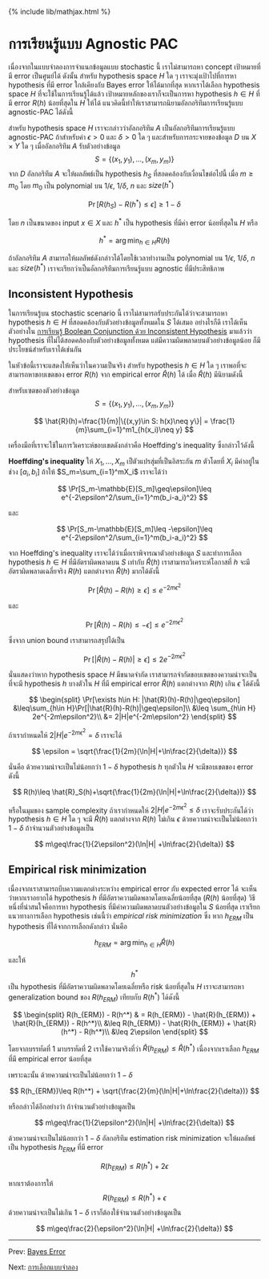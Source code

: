 {% include lib/mathjax.html %}
# การเรียนรู้แบบ Agnostic PAC

เนื่องจากในแบบจำลองการจำแนกข้อมูลแบบ stochastic นี้ เราไม่สามารถหา concept เป้าหมายที่มี
error เป็นศูนย์ได้ ดังนั้น สำหรับ hypothesis space $H$ ใด ๆ เราจะมุ่งเป้าไปที่การหา hypothesis
ที่มี error ใกล้เคียงกับ Bayes error ให้ได้มากที่สุด หากเราได้เลือก hypothesis space $H$ ที่จะใช้ในการเรียนรู้ได้แล้ว
เป้าหมายหลักของเราก็จะเป็นการหา hypothesis $h\in H$ ที่มี error $R(h)$ น้อยที่สุดใน $H$ ให้ได้ แนวคิดนี้ทำให้เราสามารถนิยามอัลกอริทึมการเรียนรู้แบบ
agnostic-PAC ได้ดังนี้

สำหรับ hypothesis space $H$ เราจะกล่าวว่าอัลกอริทึม $A$ เป็นอัลกอริทึมการเรียนรู้แบบ agnostic-PAC
ถ้าสำหรับค่า $\epsilon>0$ และ $\delta>0$ ใด ๆ และสำหรับการกระจายของข้อมูล $D$ บน $X\times Y$ ใด ๆ
เมื่ออัลกอริทึม $A$ รับตัวอย่างข้อมูล $$S=\{(x_1,y_1),\dots,(x_m,y_m)\}$$ จาก $D$
อัลกอริทึม $A$ จะให้ผลลัพธ์เป็น hypothesis $h_S$ ที่สอดคล้องกับเงื่อนไขต่อไปนี้ เมื่อ $m\geq m_0$
โดย $m_0$ เป็น polynomial บน $1/\epsilon$, $1/\delta$, $n$ และ $size(h^*)$

$$
\Pr[R(h_S)-R(h^*)\leq\epsilon]\geq 1-\delta
$$

โดย $n$ เป็นขนาดของ input $x\in X$ และ $h^*$ เป็น hypothesis ที่มีค่า error น้อยที่สุดใน $H$ หรือ

$$
h^* = \arg\min_{h\in H}R(h)
$$

ถ้าอัลกอริทึม $A$ สามารถให้ผลลัพธ์ดังกล่าวได้โดยใช้เวลาทำงานเป็น polynomial บน $1/\epsilon$,
$1/\delta$, $n$ และ $size(h^*)$ เราจะเรียกว่าเป็นอัลกอริทึมการเรียนรู้แบบ agnostic ที่มีประสิทธิภาพ

## Inconsistent Hypothesis
ในการเรียนรู้บน stochastic scenario นี้ เราไม่สามารถรับประกันได้ว่าจะสามารถหา hypothesis $h\in H$
ที่สอดคล้องกับตัวอย่างข้อมูลทั้งหมดใน $S$ ได้เสมอ อย่างไรก็ดี เราได้เห็นตัวอย่างใน [การเรียนรู้ Boolean Conjunction ด้วย Inconsistent Hypothesis](https://vacharapat.github.io/Computational-Learning-Theory/docs/finite3)
มาแล้วว่า hypothesis ที่ไม่ได้สอดคล้องกับตัวอย่างข้อมูลทั้งหมด แต่มีความผิดพลาดบนตัวอย่างข้อมูลน้อย
ก็มีประโยชน์สำหรับเราได้เช่นกัน

ในหัวข้อนี้เราจะแสดงให้เห็นว่าในความเป็นจริง สำหรับ hypothesis $h\in H$ ใด ๆ
เราพอที่จะสามารถหาขอบเขตของ error $R(h)$ จาก empirical error $\hat{R}(h)$ ได้
เมื่อ $\hat{R}(h)$ มีนิยามดังนี้

สำหรับเซตของตัวอย่างข้อมูล $$S=\{(x_1,y_1),\dots,(x_m,y_m)\}$$

$$
\hat{R}(h)=\frac{1}{m}|\{(x,y)\in S: h(x)\neq y\}| = \frac{1}{m}\sum_{i=1}^m1_{h(x_i)\neq y}
$$

เครื่องมือที่เราจะใช้ในการวิเคราะห์ขอบเขตดังกล่าวคือ Hoeffding's inequality ซึ่งกล่าวไว้ดังนี้

**Hoeffding's inequality**
ให้ $X_1,\dots,X_m$ เป็ตัวแปรสุ่มที่เป็นอิสระกัน $m$ ตัวโดยที่ $X_i$ มีค่าอยู่ในช่วง $[a_i,b_i]$ ถ้าให้ $S_m=\sum_{i=1}^mX_i$ เราจะได้ว่า

$$
\Pr[S_m-\mathbb{E}[S_m]\geq\epsilon]\leq e^{-2\epsilon^2/\sum_{i=1}^m(b_i-a_i)^2}
$$

และ

$$
\Pr[S_m-\mathbb{E}[S_m]\leq -\epsilon]\leq e^{-2\epsilon^2/\sum_{i=1}^m(b_i-a_i)^2}
$$

จาก Hoeffding's inequality เราจะได้ว่าเมื่อเราพิจารณาตัวอย่างข้อมูล $S$ และทำการเลือก hypothesis $h\in H$ ที่มีอัตราผิดพลาดบน $S$ เท่ากับ $\hat{R}(h)$ เราสามารถวิเคราะห์โอกาสที่ $h$ จะมีอัตราผิดพลาดเฉลี่ยจริง $R(h)$ แตกต่างจาก $\hat{R}(h)$ มากได้ดังนี้

$$
\Pr[\hat{R}(h)-R(h)\geq\epsilon]\leq e^{-2m\epsilon^2}
$$

และ

$$
\Pr[\hat{R}(h)-R(h)\leq -\epsilon]\leq e^{-2m\epsilon^2}
$$

ซึ่งจาก union bound เราสามารถสรุปได้เป็น

$$
\Pr[|\hat{R}(h)-R(h)|\geq \epsilon]\leq 2e^{-2m\epsilon^2}
$$

นั่นแสดงว่าหาก hypothesis space $H$ มีขนาดจำกัด เราสามารถจำกัดขอบเขตของความน่าจะเป็นที่จะมี
hypothesis $h$ บางตัวใน $H$ ที่มี empirical error $\hat{R}(h)$ แตกต่างจาก $R(h)$ เกิน $\epsilon$ ได้ดังนี้

$$
\begin{split}
\Pr[\exists h\in H: |\hat{R}(h)-R(h)|\geq\epsilon] &\leq\sum_{h\in H}\Pr[|\hat{R}(h)-R(h)|\geq\epsilon]\\
&\leq \sum_{h\in H} 2e^{-2m\epsilon^2}\\
&= 2|H|e^{-2m\epsilon^2}
\end{split}
$$

ถ้าเรากำหนดให้
$2|H|e^{-2m\epsilon^2}=\delta$
เราจะได้

$$
\epsilon = \sqrt{\frac{1}{2m}(\ln|H|+\ln\frac{2}{\delta})}
$$

นั่นคือ ด้วยความน่าจะเป็นไม่น้อยกว่า $1-\delta$ hypothesis $h$ ทุกตัวใน $H$ จะมีขอบเขตของ error ดังนี้

$$
R(h)\leq \hat{R}_S(h)+\sqrt{\frac{1}{2m}(\ln|H|+\ln\frac{2}{\delta})}
$$

หรือในมุมของ sample complexity ถ้าเรากำหนดให้ $2|H|e^{-2m\epsilon^2}\leq \delta$
เราจะรับประกันได้ว่า hypothesis $h\in H$ ใด ๆ จะมี $\hat{R}(h)$ แตกต่างจาก $R(h)$ ไม่เกิน $\epsilon$
ด้วยความน่าจะเป็นไม่น้อยกว่า $1-\delta$ ถ้าจำนวนตัวอย่างข้อมูลเป็น

$$
m\geq\frac{1}{2\epsilon^2}(\ln|H| +\ln\frac{2}{\delta})
$$


## Empirical risk minimization
เนื่องจากเราสามารถบีบความแตกต่างระหว่าง empirical error กับ expected error ได้
จะเห็นว่าหากเราอยากได้ hypothesis $h$ ที่มีอัตราความผิดพลาดโดยเฉลี่ยน้อยที่สุด ($R(h)$ น้อยที่สุด)
วิธีหนึ่งที่น่าสนใจคือการหา hypothesis ที่มีค่าความผิดพลาดบนตัวอย่างข้อมูลใน $S$ น้อยที่สุด เราเรียกแนวทางการเลือก hypothesis เช่นนี้ว่า _empirical risk minimization_ ซึ่ง หาก $h_{ERM}$ เป็น hypothesis ที่ได้จากการเลือกดังกล่าว นั่นคือ

$$
h_{ERM}=\arg\min_{h\in H}\hat{R}(h)
$$

และให้ $$h^*$$ เป็น hypothesis ที่มีอัตราความผิดพลาดโดยเฉลี่ยหรือ risk น้อยที่สุดใน $H$ เราจะสามารถหา generalization bound ของ $R(h_{ERM})$ เทียบกับ $R(h^*)$ ได้ดังนี้

$$
\begin{split}
R(h_{ERM}) - R(h^*) & = R(h_{ERM}) - \hat{R}(h_{ERM}) + \hat{R}(h_{ERM}) - R(h^*)\\
&\leq R(h_{ERM}) - \hat{R}(h_{ERM}) + \hat{R}(h^*) - R(h^*)\\
&\leq 2\epsilon
\end{split}
$$

โดยจากบรรทัดที่ 1 มาบรรทัดที่ 2 เราใช้ความจริงที่ว่า $\hat{R}(h_{ERM})\leq \hat{R}(h^*)$
เนื่องจากเราเลือก $h_{ERM}$ ที่มี empirical error น้อยที่สุด

เพราะฉะนั้น ด้วยความน่าจะเป็นไม่น้อยกว่า $1-\delta$

$$
R(h_{ERM})\leq R(h^*) + \sqrt{\frac{2}{m}(\ln|H|+\ln\frac{2}{\delta})}
$$

หรือกล่าวได้อีกอย่างว่า ถ้าจำนวนตัวอย่างข้อมูลเป็น

$$
m\geq\frac{1}{2\epsilon^2}(\ln|H| +\ln\frac{2}{\delta})
$$

ด้วยความน่าจะเป็นไม่น้อยกว่า $1-\delta$ อัลกอริทึม estimation risk minimization จะให้ผลลัพธ์เป็น hypothesis $h_{ERM}$ ที่มี error

$$
R(h_{ERM})\leq R(h^*)+2\epsilon
$$

หากเราต้องการให้
$$
R(h_{ERM})\leq R(h^*)+\epsilon
$$
ด้วยความน่าจะเป็นไม่เกิน $1-\delta$ เราก็ต้องใช้จำนวนตัวอย่างข้อมูลเป็น

$$
m\geq\frac{2}{\epsilon^2}(\ln|H| +\ln\frac{2}{\delta})
$$

----
Prev: [Bayes Error](https://vacharapat.github.io/Computational-Learning-Theory/docs/stochastic3)

Next: [การเลือกแบบจำลอง](https://vacharapat.github.io/Computational-Learning-Theory/docs/stochastic5)
